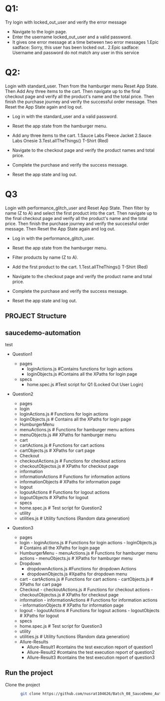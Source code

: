 # Q1:
Try login with locked_out_user and verify the error message
- Navigate to the login page.
- Enter the username locked_out_user and a valid password.
- It gives one error message at a time between two error messages  1.Epic sadface: Sorry, this user has been locked 
out.. 2.Epic sadface: Username and password do not match any user in this service

# Q2:
Login with standard_user. Then from the hamburger menu Reset App State. Then Add Any three items to the cart. Then navigate up to the final checkout page and verify all the product's name and the total price. Then finish the purchase journey and verify the successful order message. Then Reset the App State again and log out.
- Log in with the standard_user and a valid password.

- Reset the app state from the hamburger menu.

- Add any three items to the cart.
   1.Sauce Labs Fleece Jacket
   2.Sauce Labs Onesie
   3.Test.allTheThings() T-Shirt (Red)

- Navigate to the checkout page and verify the product names and total price.

- Complete the purchase and verify the success message.

- Reset the app state and log out.

# Q3
Login with performance_glitch_user and Reset App State. Then filter by name (Z to A) and select the first product into the cart. Then navigate up to the final checkout page and verify all the product's name and the total price. Then finish the purchase journey and verify the successful order message. Then Reset the App State again and log out.

- Log in with the performance_glitch_user.

- Reset the app state from the hamburger menu.

- Filter products by name (Z to A).

- Add the first product to the cart.
   1.Test.allTheThings() T-Shirt (Red)

- Navigate to the checkout page and verify the product name and total price.

- Complete the purchase and verify the success message.

- Reset the app state and log out.

## PROJECT Structure
## saucedemo-automation
test
 - Question1
   - pages
     - loginActions.js #Contains functions for login actions
     - loginObjects.js #Contains all the XPaths for login page
   - specs
     - home.spec.js    #Test script for Q1 (Locked Out User Login)

  - Question2
     - pages
      - login
       - loginActions.js  # Functions for login actions
       - loginObjects.js  # Contains all the XPaths for login page
      - HumburgerMenu
       - menuActions.js   # Functions for hamburger menu actions
       - menuObjects.js   ## XPaths for hamburger menu
      - cart
       - cartActions.js    # Functions for cart actions
       - cartObjects.js    # XPaths for cart page
      - Checkout
       - checkoutActions.js  # Functions for checkout actions
       - checkoutObjectss.js # XPaths for checkout page
      - information
       - informationActions  # Functions for information actions
       - informationObjects  # XPaths for information page
      - logout
       - logoutActions       # Functions for logout actions
       - logoutObjects       # XPaths for logout
    - specs
     - home.spec.js           # Test script for Question2
    - utility
     - utilities.js           # Utility functions (Random data generation)

 - Question3
     - pages
      - login
       - loginActions.js  # Functions for login actions
       - loginObjects.js  # Contains all the XPaths for login page
      - HumburgerMenu
       - menuActions.js   # Functions for hamburger menu actions
       - menuObjects.js   # XPaths for hamburger menu
      - Dropdown
        - dropdownActions.js #Functions for dropdown Actions
        - dropdownObjects.js #Xpaths for dropdown menu
      - cart
       - cartActions.js    # Functions for cart actions
       - cartObjects.js    # XPaths for cart page
      - Checkout
       - checkoutActions.js  # Functions for checkout actions
       - checkoutObjectss.js # XPaths for checkout page
      - information
       - informationActions  # Functions for information actions
       - informationObjects  # XPaths for information page
      - logout
       - logoutActions       # Functions for logout actions
       - logoutObjects       # XPaths for logout
    - specs
     - home.spec.js           # Test script for Question3
    - utility
     - utilities.js           # Utility functions (Random data generation)
    - Allure-Results
      - Allure-Result1 #contains the test execution report of question1
      - Allure-Result2 #contains the test execution report of question2
      - Allure-Result3 #contains the test execution report of question3

## Run the project

Clone the project
 ```bash
        git clone https://github.com/nusrat104626/Batch_08_SauceDemo_Automation.git
 ```

      



